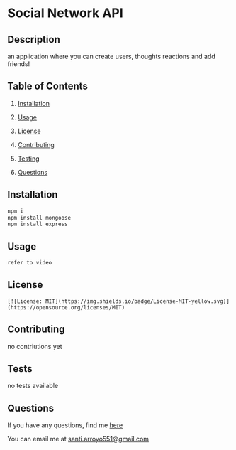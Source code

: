 # Social Network API
  
  
  ## Description 

  an application where you can create users, thoughts reactions and add friends!

  ## Table of Contents

  1. [Installation](#Installation)

  2. [Usage](#Usage)

  3. [License](#License)

  4. [Contributing](#Contributing)
  
  5. [Testing](#Tests)

  6. [Questions](#Questions)


  ## Installation

  ```bash
  npm i
  npm install mongoose
  npm install express
  ```

  ## Usage 

  ```bash
  refer to video
  ```

  ## License 
    
    [![License: MIT](https://img.shields.io/badge/License-MIT-yellow.svg)](https://opensource.org/licenses/MIT)
    
    

  ## Contributing

  no contriutions yet

  ## Tests

  no tests available

  ## Questions

  If you have any questions, find me [here](https://github.com/sarroyo551)

  You can email me at santi.arroyo551@gmail.com

  